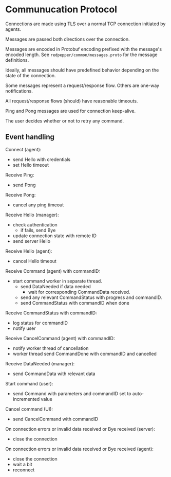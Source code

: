 # Communucation Protocol

Connections are made using TLS over a normal TCP connection initiated by agents.

Messages are passed both directions over the connection.

Messages are encoded in Protobuf encoding prefixed with the message's encoded length.
See `redpepper/common/messages.proto` for the message definitions.

Ideally, all messages should have predefined behavior depending on the state of the connection.

Some messages represent a request/response flow. Others are one-way notifications.

All request/response flows (should) have reasonable timeouts.

Ping and Pong messages are used for connection keep-alive.

The user decides whether or not to retry any command.


## Event handling

Connect (agent):
- send Hello with credentials
- set Hello timeout

Receive Ping:
- send Pong

Receive Pong:
- cancel any ping timeout

Receive Hello (manager):
- check authentication
    - if fails, send Bye
- update connection state with remote ID
- send server Hello

Receive Hello (agent):
- cancel Hello timeout

Receive Command (agent) with commandID:
- start command worker in separate thread.
    - send DataNeeded if data needed
        - wait for corresponding CommandData received.
    - send any relevant CommandStatus with progress and commandID.
    - send CommandStatus with commandID when done

Receive CommandStatus with commandID:
- log status for commandID
- notify user

Receive CancelCommand (agent) with commandID:
- notify worker thread of cancellation
- worker thread send CommandDone with commandID and cancelled

Receive DataNeeded (manager):
- send CommandData with relevant data

Start command (user):
- send Command with parameters and commandID set to auto-incremented value

Cancel command (UI):
- send CancelCommand with commandID

On connection errors or invalid data received or Bye received (server):
- close the connection

On connection errors or invalid data received or Bye received (agent):
- close the connection
- wait a bit
- reconnect
